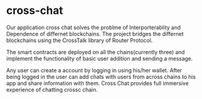 # cross-chat

Our application cross chat solves the problme of Interporterablity and Dependence of differnet blockchains. The project bridges the differnet blockchains using the CrossTalk library of Router Protocol.

The smart contracts are deployed on all the chains(currently three) and implement the functionality of basic user addition and sending a message. 

Any user can create a account by logging in using his/her wallet. After being logged in the user can add chats with users from across chains to his app and share information with them. Cross Chat provides full immersive experience of chatting crossc chain. 

